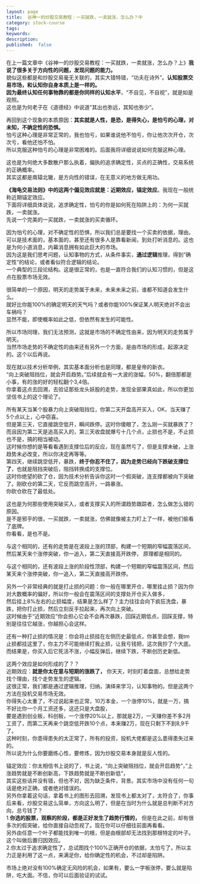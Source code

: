 ```yaml
---
layout: page
title:  谷神一的炒股交易教程：一买就跌，一卖就涨，怎么办？中
category: stock-course
tags:
keywords:
description:
published:  false
---
```


在上一篇文章中《谷神一的炒股交易教程：一买就跌，一卖就涨，怎么办？上》**我说了很多关于方向性的问题，发现问题的能力。**    
貌似这些都是和炒股交易毫无关联的，其实大错特错，“功夫在诗外”。**认知股票交易市场，和认知你自身本质上是一样的。**    
**因为最终认知任何事物靠的都是你同样的认知水平**，“不自见，不自视”，就是如是观照。  
这也是为何老子在《道德经》中说道“其出也弥远，其知也弥少”。   

再回到这个现象的本质原因：**其实就是人性，是恐，是得失心，是怕亏的心理，对未知，不确定性的恐惧。**   
怕亏这种心理是非常正常的，我也怕亏，如果谁说他不怕亏，你让他次次开仓，次次亏，看他还怕不怕。  
所以克服这种怕亏的心理是非常困难的。后面我将详细说说如何克服这种心理。  

这也是为何绝大多数散户那么执着，偏执的追求确定性，买点的正确性，交易系统的正确概率。    
其实这都是南辕北辙，是方向性的错误，在无意义的地方做无用功。    

**《海龟交易法则》中的这两个偏见效应就是：近期效应，锚定效应**。我现在一般统称近期锚定效应。  
下面将详细具体说说，追求确定性，怕亏的你是如何死在陷阱上的：为何一买就跌，一卖就涨。  
先说一个完美的一买就跌，一卖就涨的买卖循环。

因为怕亏的心理，对不确定性的恐惧，所以我们总是要找一个买卖的依据，理由。  
可以是技术面的，基本面的，甚至还有很多人是靠看新闻，到处打听消息的。这也是为何小道消息，内幕消息拥有如此巨大的市场。  
因为这是我们思考问题，认知事物的方式，从条件事实，**通过逻辑**推理，得到”确定性“的结论，或者看似符合逻辑的结论。  
一个典型的三段论结构。这是很正常的，也是一直符合我们的认知习惯的，但是这点在股票市场无效。

很简单的一个原因，明天的走势属于未来，未来未来之前，谁都不知道会发生什么。   
就好比你能100%的确定明天的天气吗？或者你能100%保证某人明天绝对不会出车祸吗？  
显然不能，即使概率如此之低，但依然有发生的可能性。  

所以市场同理，我们无法预测，这就是市场的不确定性由来，因为明天的走势属于明天。   
当然市场走势的不确定性的由来还有另外一个方面，是由市场的形成，起源决定的。这个以后再说。    

现在就以技术分析举例，其实基本面分析也是同理，都是皇帝的新衣。    
“向上突破阻挡位，就会开启趋势。”后续就会有一大波的涨幅，50%，翻倍那都是小事，有的涨的好的轻松翻个3,4倍。    
你拿着这点去回溯，去验证那些龙头妖股的走势，发现全部果真如此，所以你更加坚信书上的这个理论了。  

所有某天当某个股暴力向上突破阻挡位，你第二天开盘高开买入，OK，当天赚了5个点以上，心中窃喜。  
但是第三天，它直接跳空低开，瞬间跌停。这时你傻眼了，怎么刚一买就暴跌了？  
而且因为第二天是追高买入的，第三天收盘就爆亏十几个点，止损也不是，不止损也不是，搞的相当被动。   
这时候你想的是等看看遇到支撑位后的反应，现在虽然亏了，但是支撑未破，上涨趋势未必改变，所以你决定再等等。  
第四天，继续跳空低开，暴跌，**终于你忍不住了，因为走势已经向下跌破支撑位了**，也就是阻挡突破后，阻挡转换成的支撑位。  
这时你绝望的砍了仓，因为技术分析告诉你这时一个假突破，连支撑都被向下突破了。刚砍仓的第二天，它反而跳空高开，一路暴涨。  
你砍仓砍在了最低处。  

这也是为何那些使用突破买入，或者支撑买入的所谓趋势跟踪者，怎么做怎么错的原因。   
是不是邪乎的很，一买就跌，一卖就涨，仿佛就像被主力盯上了一样，被他们偷看了底牌。  
你看看，是也不是。  

与这个相同的，还有的走势是在波段上涨的顶部，构建一个短期的窄幅震荡区间，然后某天来个涨停突破，你一追入，第二天直接高开跌停，
原理都是相同的。

与这个相同的，还有波段上涨的阶段性顶部，构建一个短期的窄幅震荡区间，然后某天来个涨停突破，你一追入，第二天直接高开跌停。  

另外一个非常经典的就是打止损的问题：你一般在哪里开仓，哪里挂止损？因为你对大数概率的偏好，所以你一般会在震荡区间的支撑处开仓买入做多，  
然后挂上8%左右的止损幅度，结果是怎么样了？主力往往会向下疯狂洗盘，暴跌，把你打止损，然后立刻反手拉起来，再次向上突破。  
这时候由于“近期效应”你会担心它会不会再次暴跌，回踩近期低点，回踩支撑，特别是往往它越涨，你越担心会这样。  

还有一种打止损的情况是：你会将止损挂在左侧历史最低点，你甚至会想，我tm止损都挂这里了，你主力不可能继续打我止损，让我亏钱把，这次我抄了个大底。  
而结果是，你买入后它死活不涨，小幅反弹后，继续下跌，不断创历史新低。

这两个效应是如何形成的了？？   
近期效应：**就是你太在意与短期的涨跌了，** 你天天，时刻盯着盘面，总想给走势找个理由，找个走势发生的逻辑。  
这很正常，我们都是通过逻辑推理，归纳，演绎来学习，认知事物的。但是这两个方法在投机交易市场无效。  
你得失心太重了，不过说起来也正常，10万本金，一个涨停10%，就是一万，搞不好比你一个月工资还多，这还只是大盘股，  
要是遇到创业板，科创板，一个涨停20%以上，那就是2万，一天赚你差不多2月工资了，而第二天再来个跳空低开跌10个点，本来赚2万，现在只剩下不到8,9千了。    
这种时刻，你患得患失的太正常了，所有的投资，投机大佬都是这么患得患失过来的。  
所以说为什么你要磨练心性，要修炼，因为炒股交易本身就是反人性的。  

锚定效应：你太相信书上说的了，书上说，“向上突破阻挡位，就会开启趋势”，”上涨趋势就是不断创新高，下跌趋势就是不断创新低“，    
其实这些话并没有错，但也不对，因为缺乏条件，背景。其实市场中没有任何一句话是绝对正确，或者绝对错误的。  
另外你拿着这句话，拿着书上的图形去回溯，发现书上都太对了，太符合了，你事后来看，炒股交易这么简单，方向这么明了，但是在当时为什么就是总判断不对方向，总亏钱了？   
1.**你选的股票，观察的阶段，都是正好发生了趋势行情的，** 但是在此之前，却有很多次的假突破，给你直接自动忽视了。现在你可以仔细往前面再看看。     
另外由任意一个叶子都能找到唯一的根，但是由根部却无法找到那根特定的叶子。这个叫做后置归因效应。  
2.你太过于追求确定性了，总试图找个100%正确开仓的依据，太怕亏了，所以主力正是利用了这一点，来满足你，给你确定性的机会，不过却是陷阱。      

市场上绝对没有100%确定无风险的机会，如果有，要么一字板涨停，要么就是陷阱，吃大面。不信，你可以后面验证的试试。  

































